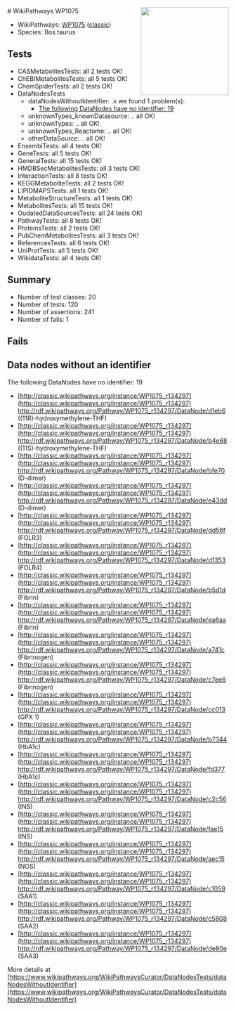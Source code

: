 <img style="float: right; width: 200px" src="https://upload.wikimedia.org/wikipedia/commons/thumb/8/83/Wplogo_with_text_500.png/640px-Wplogo_with_text_500.png" />
# WikiPathways WP1075

* WikiPathways: [WP1075](https://wikipathways.org/pathways/WP1075) ([classic](https://classic.wikipathways.org/instance/WP1075))
* Species: Bos taurus
## Tests
* CASMetabolitesTests: all 2 tests OK!
* ChEBIMetabolitesTests: all 5 tests OK!
* ChemSpiderTests: all 2 tests OK!
* DataNodesTests
    * dataNodesWithoutIdentifier: .x we found 1 problem(s):
        * [The following DataNodes have no identifier: 19](#8792c499)
    * unknownTypes_knownDatasource: .. all OK!
    * unknownTypes: .. all OK!
    * unknownTypes_Reactome: .. all OK!
    * otherDataSource: .. all OK!
* EnsemblTests: all 4 tests OK!
* GeneTests: all 5 tests OK!
* GeneralTests: all 15 tests OK!
* HMDBSecMetabolitesTests: all 3 tests OK!
* InteractionTests: all 8 tests OK!
* KEGGMetaboliteTests: all 2 tests OK!
* LIPIDMAPSTests: all 1 tests OK!
* MetaboliteStructureTests: all 1 tests OK!
* MetabolitesTests: all 15 tests OK!
* OudatedDataSourcesTests: all 24 tests OK!
* PathwayTests: all 8 tests OK!
* ProteinsTests: all 2 tests OK!
* PubChemMetabolitesTests: all 3 tests OK!
* ReferencesTests: all 6 tests OK!
* UniProtTests: all 5 tests OK!
* WikidataTests: all 4 tests OK!


## Summary

* Number of test classes: 20
* Number of tests: 120
* Number of assertions: 241
* Number of fails: 1

## Fails

<a name="8792c499" />

## Data nodes without an identifier

The following DataNodes have no identifier: 19

* [http://classic.wikipathways.org/instance/WP1075_r134297](http://classic.wikipathways.org/instance/WP1075_r134297) http://rdf.wikipathways.org/Pathway/WP1075_r134297/DataNode/d1eb6 ((11R)-hydroxymethylene-THF)
* [http://classic.wikipathways.org/instance/WP1075_r134297](http://classic.wikipathways.org/instance/WP1075_r134297) http://rdf.wikipathways.org/Pathway/WP1075_r134297/DataNode/b4e68 ((11S)-hydroxymethylene-THF)
* [http://classic.wikipathways.org/instance/WP1075_r134297](http://classic.wikipathways.org/instance/WP1075_r134297) http://rdf.wikipathways.org/Pathway/WP1075_r134297/DataNode/bfe70 (D-dimer)
* [http://classic.wikipathways.org/instance/WP1075_r134297](http://classic.wikipathways.org/instance/WP1075_r134297) http://rdf.wikipathways.org/Pathway/WP1075_r134297/DataNode/e43dd (D-dimer)
* [http://classic.wikipathways.org/instance/WP1075_r134297](http://classic.wikipathways.org/instance/WP1075_r134297) http://rdf.wikipathways.org/Pathway/WP1075_r134297/DataNode/dd56f (FOLR3)
* [http://classic.wikipathways.org/instance/WP1075_r134297](http://classic.wikipathways.org/instance/WP1075_r134297) http://rdf.wikipathways.org/Pathway/WP1075_r134297/DataNode/d1353 (FOLR4)
* [http://classic.wikipathways.org/instance/WP1075_r134297](http://classic.wikipathways.org/instance/WP1075_r134297) http://rdf.wikipathways.org/Pathway/WP1075_r134297/DataNode/b5d1d (Fibrin)
* [http://classic.wikipathways.org/instance/WP1075_r134297](http://classic.wikipathways.org/instance/WP1075_r134297) http://rdf.wikipathways.org/Pathway/WP1075_r134297/DataNode/ea6aa (Fibrin)
* [http://classic.wikipathways.org/instance/WP1075_r134297](http://classic.wikipathways.org/instance/WP1075_r134297) http://rdf.wikipathways.org/Pathway/WP1075_r134297/DataNode/a741c (Fibrinogen)
* [http://classic.wikipathways.org/instance/WP1075_r134297](http://classic.wikipathways.org/instance/WP1075_r134297) http://rdf.wikipathways.org/Pathway/WP1075_r134297/DataNode/c7ee6 (Fibrinogen)
* [http://classic.wikipathways.org/instance/WP1075_r134297](http://classic.wikipathways.org/instance/WP1075_r134297) http://rdf.wikipathways.org/Pathway/WP1075_r134297/DataNode/cc013 (GPX 1)
* [http://classic.wikipathways.org/instance/WP1075_r134297](http://classic.wikipathways.org/instance/WP1075_r134297) http://rdf.wikipathways.org/Pathway/WP1075_r134297/DataNode/b7344 (HbA1c)
* [http://classic.wikipathways.org/instance/WP1075_r134297](http://classic.wikipathways.org/instance/WP1075_r134297) http://rdf.wikipathways.org/Pathway/WP1075_r134297/DataNode/fd377 (HbA1c)
* [http://classic.wikipathways.org/instance/WP1075_r134297](http://classic.wikipathways.org/instance/WP1075_r134297) http://rdf.wikipathways.org/Pathway/WP1075_r134297/DataNode/c2c56 (INS)
* [http://classic.wikipathways.org/instance/WP1075_r134297](http://classic.wikipathways.org/instance/WP1075_r134297) http://rdf.wikipathways.org/Pathway/WP1075_r134297/DataNode/fae15 (INS)
* [http://classic.wikipathways.org/instance/WP1075_r134297](http://classic.wikipathways.org/instance/WP1075_r134297) http://rdf.wikipathways.org/Pathway/WP1075_r134297/DataNode/aec15 (NOS)
* [http://classic.wikipathways.org/instance/WP1075_r134297](http://classic.wikipathways.org/instance/WP1075_r134297) http://rdf.wikipathways.org/Pathway/WP1075_r134297/DataNode/c1059 (SAA1)
* [http://classic.wikipathways.org/instance/WP1075_r134297](http://classic.wikipathways.org/instance/WP1075_r134297) http://rdf.wikipathways.org/Pathway/WP1075_r134297/DataNode/c5808 (SAA2)
* [http://classic.wikipathways.org/instance/WP1075_r134297](http://classic.wikipathways.org/instance/WP1075_r134297) http://rdf.wikipathways.org/Pathway/WP1075_r134297/DataNode/de80e (SAA3)


More details at [https://www.wikipathways.org/WikiPathwaysCurator/DataNodesTests/dataNodesWithoutIdentifier](https://www.wikipathways.org/WikiPathwaysCurator/DataNodesTests/dataNodesWithoutIdentifier)

